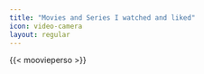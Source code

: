 ```yaml
---
title: "Movies and Series I watched and liked"
icon: video-camera
layout: regular
---
```




{{< moovieperso >}}
